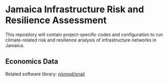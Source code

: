 # Jamaica Infrastructure Risk and Resilience Assessment

This repository will contain project-specific codes and configuration to run climate-related risk and 
resilience analysis of infrastructure networks in Jamaica.

## Economics Data 

Related software library: [nismod/snail](https://github.com/nismod/snail)

